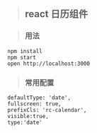 >## react 日历组件


>### 用法

```
npm install
npm start
open http://localhost:3000
```

>### 常用配置
    
    defaultType: 'date',
    fullscreen: true,
    prefixCls: 'rc-calendar',
    visible:true,
    type:'date'

